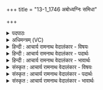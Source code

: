 +++
title = "13-1_1746 अबोध्यग्निः समिधा"

+++
<details><summary>पदपाठः</summary>

अ꣡बो꣢꣯धि। अ꣣ग्निः꣢। स꣣मि꣡धा꣢। स꣣म्। इ꣡धा꣢꣯। ज꣡ना꣢꣯नाम्। प्र꣡ति꣢꣯। धे꣣नु꣢म्। इ꣣व। आयती꣢म्। आ꣣। यती꣢म्। उ꣣षा꣡स꣢म्। य꣣ह्वा꣢। इ꣣व। प्र꣢। व꣣या꣢म्। उ꣣ज्जि꣡हा꣢नाः। उ꣣त्। जि꣡हा꣢꣯नाः। प्र। भा꣣न꣡वः꣢। स꣣स्रते। ना꣡क꣢꣯म्। अ꣡च्छ꣢꣯। १७४६।
</details>

<details><summary>अधिमन्त्रम् (VC)</summary>

- अग्निः
- बुधगविष्ठिरावात्रेयौ
- त्रिष्टुप्
- धैवतः
</details>

<details><summary>हिन्दी : आचार्य रामनाथ वेदालंकार - विषयः</summary>

प्रथम ऋचा की व्याख्या पूर्वार्चिक में ७३ क्रमाङ्क पर यज्ञ और परमात्मा के विषय में हो चुकी है। यहाँ यज्ञाग्नि के वर्णन द्वारा जीवात्मा-परमात्मा के विषय की सूचना दी गयी है।
</details>

<details><summary>हिन्दी : आचार्य रामनाथ वेदालंकार - पदार्थः</summary>

पदार्थान्वय -  (धेनुम् इव) दुधारू गाय के समान (आयतीम्) आती हुई (उषासम् प्रति) उषा को लक्ष्य करके (जनानाम्) यजमानों की (समिधा) समिधाओं के होम से (अग्निः) यज्ञाग्नि (अबोधि) प्रबुद्ध हुआ है। (वयाम्) शाखा को (प्र उज्जिहानाः) ऊपर उठाते हुए (यह्वाः इव) बड़े-बड़े वृक्षों के समान (भानवः) अग्नि-ज्वालाएँ (नाकम् अच्छ) सूर्य की ओर (प्र सस्रते) उठ रही हैं ॥१॥ यहाँ स्वभावोक्ति और उपमा अलङ्कार हैं ॥१॥
</details>

<details><summary>हिन्दी : आचार्य रामनाथ वेदालंकार - भावार्थः</summary>

भावार्थ -  जैसे उषा के आने पर यज्ञाग्नि सूर्य की ओर उठती है,वैसे ही उपासकों की आत्मा रूप अग्नि परमात्मा की ओर उठती है ॥१॥
</details>

<details><summary>संस्कृत : आचार्य रामनाथ वेदालंकार - विषयः</summary>

तत्र प्रथमा ऋक् पूर्वार्चिके ७३ क्रमाङ्के यज्ञविषये परमात्मविषये च व्याख्याता। अत्र यज्ञाग्निवर्णनमुखेन जीवात्मपरमात्मनोर्विषयः सूच्यते।
</details>

<details><summary>संस्कृत : आचार्य रामनाथ वेदालंकार - पदार्थः</summary>

पदार्थान्वय -  (धेनुमिव) पयस्विनीं गामिव (आयतीम्) आगच्छन्तीम् (उषासम् प्रति) उषसम् अभिलक्ष्य (जनानाम्) यजमानानाम् (समिधा) समिद्धोमेन (अग्निः) यज्ञाग्निः (अबोधि) प्रबुद्धोऽस्ति। (वयाम्) शाखाम् (प्र उज्जिहानाः) प्रोद्गमयन्तः (यह्वाः इव) महान्तो वृक्षाः इव (भानवः) यज्ञाग्नेर्ज्वालाः (नाकम् अच्छ) सूर्यं प्रति (प्र सस्रते) प्रसरन्ति ॥१॥२ अत्र स्वभावोक्तिरुपमालङ्कारश्च ॥१॥
</details>

<details><summary>संस्कृत : आचार्य रामनाथ वेदालंकार - भावार्थः</summary>

भावार्थ -  यथोषसि समागतायां यज्ञाग्निः सूर्यं प्रत्युद्गच्छति तथैवोपासकानामात्माग्निः परमात्मानं प्रति प्रसरति ॥१॥
</details>